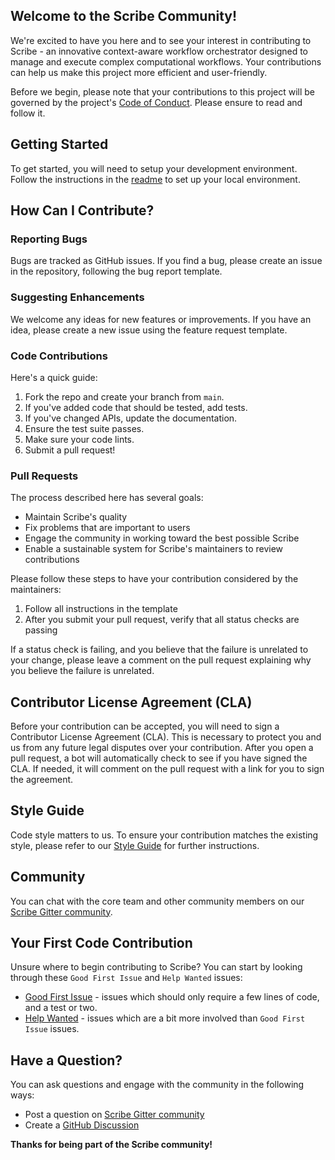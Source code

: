 ## Welcome to the Scribe Community!

We're excited to have you here and to see your interest in contributing to
Scribe - an innovative context-aware workflow orchestrator designed to manage
and execute complex computational workflows. Your contributions can help us make
this project more efficient and user-friendly.

Before we begin, please note that your contributions to this project will be
governed by the project's [Code of Conduct](CODE_OF_CONDUCT.md). Please ensure
to read and follow it.

## Getting Started

To get started, you will need to setup your development environment. Follow the
instructions in the [readme](README.md) to set up your local environment.

## How Can I Contribute?

### Reporting Bugs

Bugs are tracked as GitHub issues. If you find a bug, please create an issue in
the repository, following the bug report template.

### Suggesting Enhancements

We welcome any ideas for new features or improvements. If you have an idea,
please create a new issue using the feature request template.

### Code Contributions

Here's a quick guide:

1. Fork the repo and create your branch from `main`.
2. If you've added code that should be tested, add tests.
3. If you've changed APIs, update the documentation.
4. Ensure the test suite passes.
5. Make sure your code lints.
6. Submit a pull request!

### Pull Requests

The process described here has several goals:

- Maintain Scribe's quality
- Fix problems that are important to users
- Engage the community in working toward the best possible Scribe
- Enable a sustainable system for Scribe's maintainers to review contributions

Please follow these steps to have your contribution considered by the
maintainers:

1. Follow all instructions in the template
2. After you submit your pull request, verify that all status checks are passing

If a status check is failing, and you believe that the failure is unrelated to
your change, please leave a comment on the pull request explaining why you
believe the failure is unrelated.

## Contributor License Agreement (CLA)

Before your contribution can be accepted, you will need to sign a Contributor
License Agreement (CLA). This is necessary to protect you and us from any future
legal disputes over your contribution. After you open a pull request, a bot will
automatically check to see if you have signed the CLA. If needed, it will
comment on the pull request with a link for you to sign the agreement.

## Style Guide

Code style matters to us. To ensure your contribution matches the existing
style, please refer to our [Style Guide](STYLE_GUIDE.md) for further
instructions.

## Community

You can chat with the core team and other community members on our
[Scribe Gitter community](https://gitter.im/Scribe).

## Your First Code Contribution

Unsure where to begin contributing to Scribe? You can start by looking through
these `Good First Issue` and `Help Wanted` issues:

- [Good First Issue](https://github.com/Scribe/labels/good%20first%20issue) -
  issues which should only require a few lines of code, and a test or two.
- [Help Wanted](https://github.com/Scribe/labels/help%20wanted) - issues which
  are a bit more involved than `Good First Issue` issues.

## Have a Question?

You can ask questions and engage with the community in the following ways:

- Post a question on [Scribe Gitter community](https://gitter.im/Scribe)
- Create a [GitHub Discussion](https://github.com/Scribe/discussions)

**Thanks for being part of the Scribe community!**
